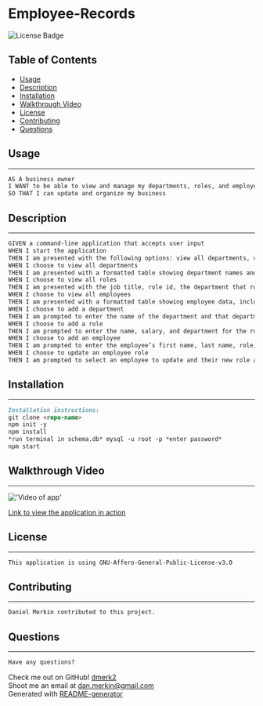 # Employee-Records

![License Badge](https://img.shields.io/github/license/dmerk2/Employee-Records)

## Table of Contents

- [Usage](#usage)
- [Description](#description)
- [Installation](#installation)
- [Walkthrough Video](#walkthrough-video)
- [License](#installation)
- [Contributing](#installation)
- [Questions](#questions)

## Usage

---

```md
AS A business owner
I WANT to be able to view and manage my departments, roles, and employees
SO THAT I can update and organize my business
```

## Description

---

```md
GIVEN a command-line application that accepts user input
WHEN I start the application
THEN I am presented with the following options: view all departments, view all roles, view all employees, add a department, add a role, add an employee, and update an employee role
WHEN I choose to view all departments
THEN I am presented with a formatted table showing department names and department ids
WHEN I choose to view all roles
THEN I am presented with the job title, role id, the department that role belongs to, and the salary for that role
WHEN I choose to view all employees
THEN I am presented with a formatted table showing employee data, including employee ids, first names, last names, job titles, departments, salaries, and managers that the employees report to
WHEN I choose to add a department
THEN I am prompted to enter the name of the department and that department is added to the database
WHEN I choose to add a role
THEN I am prompted to enter the name, salary, and department for the role and that role is added to the database
WHEN I choose to add an employee
THEN I am prompted to enter the employee’s first name, last name, role, and manager, and that employee is added to the database
WHEN I choose to update an employee role
THEN I am prompted to select an employee to update and their new role and this information is updated in the database 
```

## Installation

---

```md
Installation instructions:
git clone <repo-name>
npm init -y
npm install
*run terminal in schema.db* mysql -u root -p *enter password*
npm start
```

## Walkthrough Video

---

!['Video of app'](./Assets/Walkthrough-Video.gif)

<a href="https://watch.screencastify.com/v/mFauye6d45b8UHTIvVO1">Link to view the application in action</a>

## License

---

```md
This application is using GNU-Affero-General-Public-License-v3.0
```

## Contributing

---

```md
Daniel Merkin contributed to this project.
```

## Questions

---

```md
Have any questions?
```

Check me out on GitHub! [dmerk2](https://github.com/dmerk2)<br>
Shoot me an email at dan.merkin@gmail.com<br>
Generated with [README-generator](https://github.com/dmerk2/Professional-README-Generator)
